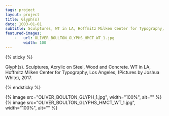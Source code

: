 ```yaml
---
tags: project
layout: project
title: Glyph(s)
date: 1003-01-01
subtitle: Sculptures, WT in LA, Hoffmitz Milken Center for Typography, Los Angeles, 2017.
featured-images: 
    -   url: OLIVER_BOULTON_GLYPHS_HMCT_WT_1.jpg
        width: 100
---
```


{% sticky %}

 Glyph(s). Sculptures, Acrylic on Steel, Wood and Concrete. WT in LA, Hoffmitz Milken Center for Typography, Los Angeles, (Pictures by Joshua White), 2017.

{% endsticky %}

{% image src="OLIVER_BOULTON_GLYPH_1.jpg",           width="100%", alt="" %}    
{% image src="OLIVER_BOULTON_GLYPHS_HMCT_WT_1.jpg",  width="100%", alt="" %}
